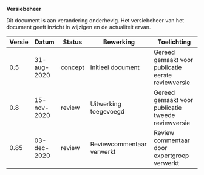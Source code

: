 **Versiebeheer**

Dit document is aan verandering onderhevig. Het versiebeheer van het document geeft inzicht in wijzigen en de actualiteit ervan.

| **Versie** | **Datum**   | **Status** | **Bewerking**                   | **Toelichting**                                       |
|------------|-------------|------------|---------------------------------|-------------------------------------------------------| 
| 0.5        | 31-aug-2020 | concept    | Initieel document               | Gereed gemaakt voor publicatie eerste reviewversie    |
| 0.8        | 15-nov-2020 | review     | Uitwerking toegevoegd           | Gereed gemaakt voor publicatie tweede reviewversie    |
| 0.85       | 03-dec-2020 | review     | Reviewcommentaar verwerkt       | Review commentaar door expertgroep verwerkt           |
